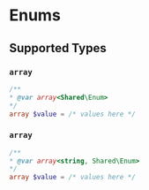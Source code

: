 # Enums


## Supported Types

### `array`

```php
/**
* @var array<Shared\Enum>
*/
array $value = /* values here */
```

### `array`

```php
/**
* @var array<string, Shared\Enum>
*/
array $value = /* values here */
```

